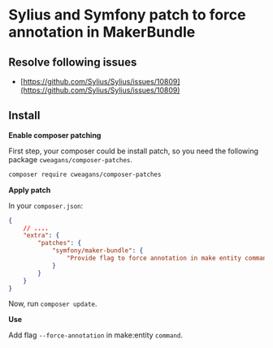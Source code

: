 # Sylius and Symfony patch to force annotation in MakerBundle

## Resolve following issues

- [https://github.com/Sylius/Sylius/issues/10809](https://github.com/Sylius/Sylius/issues/10809)

## Install

**Enable composer patching**

First step, your composer could be install patch, so you need the following package `cweagans/composer-patches`.

```bash
composer require cweagans/composer-patches
```

**Apply patch**

In your `composer.json`:

```json
{
	// ....
    "extra": {
        "patches": {
            "symfony/maker-bundle": {
                "Provide flag to force annotation in make entity command": "https://raw.githubusercontent.com/PaulWeinsberg/maker-force-annotation/master/maker-force-annotation-flag.patch"
            }
        }
    }
}
```

Now, run `composer update`.

**Use**

Add flag `--force-annotation` in make:entity `command`.
